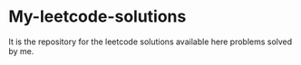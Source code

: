 # My-leetcode-solutions
It is the repository for the leetcode solutions available here problems solved by me.
